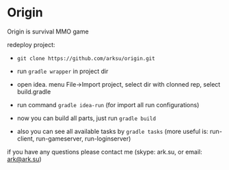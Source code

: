 # Origin
Origin is survival MMO game

redeploy project:

- ```git clone https://github.com/arksu/origin.git```

- run ```gradle wrapper``` in project dir

- open idea. menu File->Import project, select dir with clonned rep, select build.gradle

- run command ```gradle idea-run``` (for import all run configurations)

- now you can build all parts, just run ```gradle build```

- also you can see all available tasks by ```gradle tasks``` (more useful is: run-client, run-gameserver, run-loginserver)

if you have any questions please contact me (skype: ark.su, or email: ark@ark.su)
